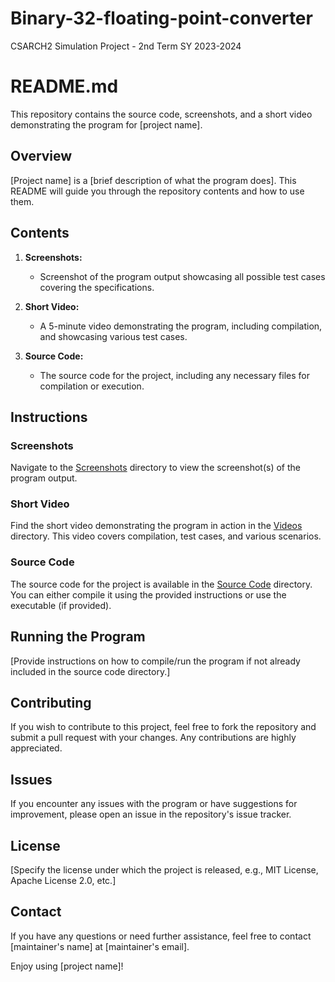 # Binary-32-floating-point-converter
CSARCH2 Simulation Project - 2nd Term SY 2023-2024

# README.md

This repository contains the source code, screenshots, and a short video demonstrating the program for [project name].

## Overview

[Project name] is a [brief description of what the program does]. This README will guide you through the repository contents and how to use them.

## Contents

1. **Screenshots:** 
    - Screenshot of the program output showcasing all possible test cases covering the specifications.

2. **Short Video:** 
    - A 5-minute video demonstrating the program, including compilation, and showcasing various test cases.

3. **Source Code:**
    - The source code for the project, including any necessary files for compilation or execution.

## Instructions

### Screenshots

Navigate to the [Screenshots](/[screenshots/](https://github.com/aaronnicolas/Binary-32-floating-point-converter/tree/main/screenshots)) directory to view the screenshot(s) of the program output.

### Short Video

Find the short video demonstrating the program in action in the [Videos](./videos/) directory. This video covers compilation, test cases, and various scenarios.

### Source Code

The source code for the project is available in the [Source Code](./source_code/) directory. You can either compile it using the provided instructions or use the executable (if provided).

## Running the Program

[Provide instructions on how to compile/run the program if not already included in the source code directory.]

## Contributing

If you wish to contribute to this project, feel free to fork the repository and submit a pull request with your changes. Any contributions are highly appreciated.

## Issues

If you encounter any issues with the program or have suggestions for improvement, please open an issue in the repository's issue tracker.

## License

[Specify the license under which the project is released, e.g., MIT License, Apache License 2.0, etc.]

## Contact

If you have any questions or need further assistance, feel free to contact [maintainer's name] at [maintainer's email].

Enjoy using [project name]!
